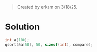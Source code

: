 > Created by erkam on 3/18/25.

# Solution

```c
int a[100];
qsort(&a[50], 50, sizeof(int), compare);
```